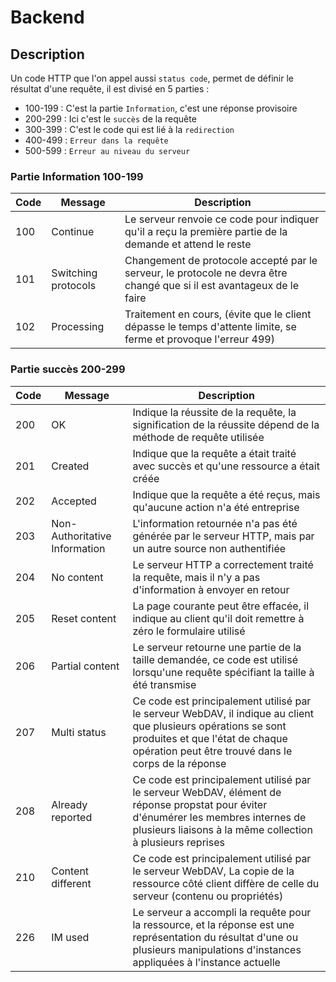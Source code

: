 # Backend

## Description

Un code HTTP que l'on appel aussi `status code`, permet de définir le résultat d'une requête, il est divisé en 5 parties :

*   100-199 : C'est la partie `Information`, c'est une réponse provisoire
*   200-299 : Ici c'est le `succès` de la requête 
*   300-399 : C'est le code qui est lié à la `redirection`
*   400-499 : `Erreur dans la requête`
*   500-599 : `Erreur au niveau du serveur`

### Partie Information 100-199

| Code | Message | Description |
| ----------- | ----------- | ----------- |
| 100 | Continue | Le serveur renvoie ce code pour indiquer qu'il a reçu la première partie de la demande et attend le reste |
| 101 | Switching protocols | Changement de protocole accepté par le serveur, le protocole ne devra être changé que si il est avantageux de le faire |
| 102 | Processing | Traitement en cours, (évite que le client dépasse le temps d'attente limite, se ferme et provoque l'erreur 499) |

### Partie succès 200-299

| Code | Message | Description |
| ----------- | ----------- | ----------- |
| 200 | OK | Indique la réussite de la requête, la signification de la réussite dépend de la méthode de requête utilisée |
| 201 | Created | Indique que la requête a était traité avec succès et qu'une ressource a était créée |
| 202 | Accepted | Indique que la requête a été reçus, mais qu'aucune action n'a été entreprise|
| 203 | Non-Authoritative Information | L'information retournée n'a pas été générée par le serveur HTTP, mais par un autre source non authentifiée |
| 204 | No content | Le serveur HTTP a correctement traité la requête, mais il n'y a pas d'information à envoyer en retour |
| 205 | Reset content | La page courante peut être effacée, il indique au client qu'il doit remettre à zéro le formulaire utilisé |
| 206 | Partial content | Le serveur retourne une partie de la taille demandée, ce code est utilisé lorsqu'une requête spécifiant la taille à été transmise |
| 207 | Multi status | Ce code est principalement utilisé par le serveur WebDAV, il indique au client que plusieurs opérations se sont produites et que l'état de chaque opération peut être trouvé dans le corps de la réponse |
| 208 | Already reported | Ce code est principalement utilisé par le serveur WebDAV, élément de réponse propstat pour éviter d'énumérer les membres internes de plusieurs liaisons à la même collection à plusieurs reprises |
| 210 | Content different | Ce code est principalement utilisé par le serveur WebDAV, La copie de la ressource côté client diffère de celle du serveur (contenu ou propriétés) |
| 226 | IM used | Le serveur a accompli la requête pour la ressource, et la réponse est une représentation du résultat d'une ou plusieurs manipulations d'instances appliquées à l'instance actuelle |
